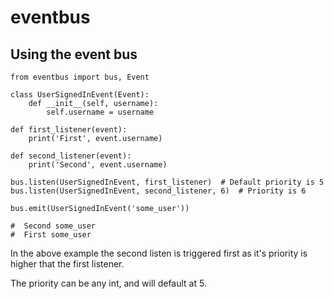 # eventbus

## Using the event bus
```
from eventbus import bus, Event

class UserSignedInEvent(Event):
    def __init__(self, username):
        self.username = username

def first_listener(event):
    print('First', event.username)

def second_listener(event):
    print('Second', event.username)

bus.listen(UserSignedInEvent, first_listener)  # Default priority is 5
bus.listen(UserSignedInEvent, second_listener, 6)  # Priority is 6

bus.emit(UserSignedInEvent('some_user'))

#  Second some_user
#  First some_user
```

In the above example the second listen is triggered first as it's priority is higher that the first listener.

The priority can be any int, and will default at 5.